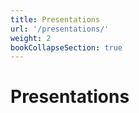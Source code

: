 ```yaml
---
title: Presentations
url: '/presentations/'
weight: 2
bookCollapseSection: true
---
```


# Presentations

